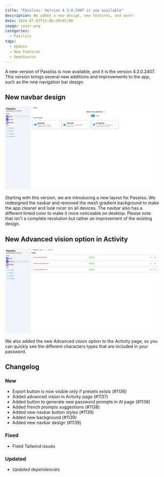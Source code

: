 ```yaml
---
title: "Passliss: Version 4.3.0.2407 is now available"
description: We added a new design, new features, and more!
date: 2024-07-03T14:08:39+02:00
image: cover.png
categories:
  - Passliss
tags:
  - Update
  - New Features
  - OpenSource
---
```


A new version of Passliss is now available, and it is the version 4.3.0.2407. This version brings several new additions and improvements to the app, such as the new navigation bar design.

## New navbar design

![The new navigation bar](1.png)

Starting with this version, we are introducing a new layout for Passliss. We redesigned the navbar and removed the mesh gradient background to make the app cleaner and look nicer on all devices. The navbar also has a different tinted color to make it more noticeable on desktop. Please note that isn't a complete revolution but rather an improvement of the existing design.

## New Advanced vision option in Activity

![The new Advanced vision option, toggled in the Activity page](2.png)

We also added the new Advanced vision option to the Activity page, so you can quickly see the different characters types that are included in your password.

## Changelog

### New

- Export button is now visible only if presets exists (#1136)
- Added advanced vision in Activity page (#1137)
- Added button to generate new password prompts in AI page (#1138)
- Added french prompts suggestions (#1138)
- Added new navbar button styles (#1139)
- Added new background (#1139)
- Added new navbar design (#1139)

### Fixed

- Fixed Tailwind issues

### Updated

- _Updated dependencies_
